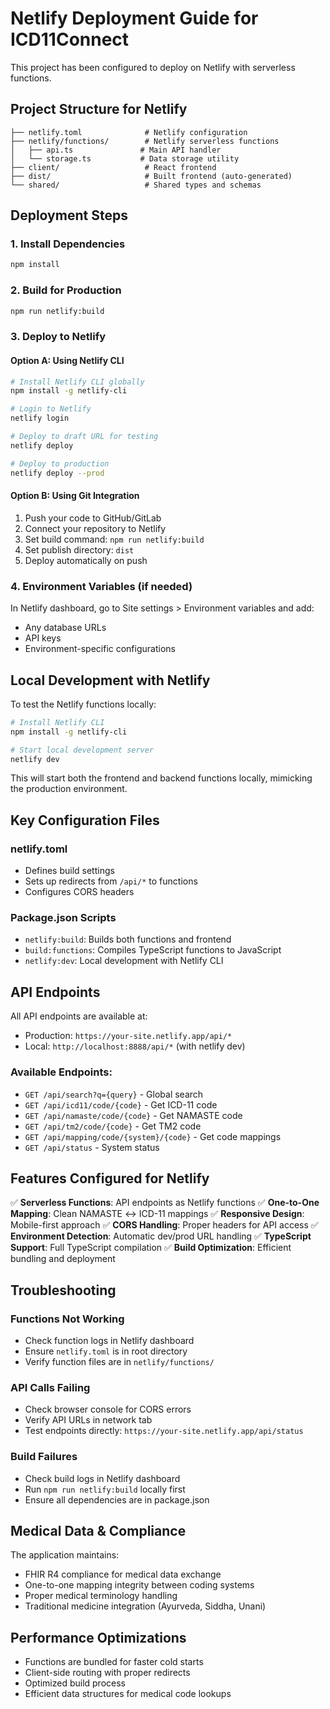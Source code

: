 # Netlify Deployment Guide for ICD11Connect

This project has been configured to deploy on Netlify with serverless functions.

## Project Structure for Netlify

```
├── netlify.toml              # Netlify configuration
├── netlify/functions/        # Netlify serverless functions
│   ├── api.ts               # Main API handler
│   └── storage.ts           # Data storage utility
├── client/                   # React frontend
├── dist/                     # Built frontend (auto-generated)
└── shared/                   # Shared types and schemas
```

## Deployment Steps

### 1. Install Dependencies
```bash
npm install
```

### 2. Build for Production
```bash
npm run netlify:build
```

### 3. Deploy to Netlify

#### Option A: Using Netlify CLI
```bash
# Install Netlify CLI globally
npm install -g netlify-cli

# Login to Netlify
netlify login

# Deploy to draft URL for testing
netlify deploy

# Deploy to production
netlify deploy --prod
```

#### Option B: Using Git Integration
1. Push your code to GitHub/GitLab
2. Connect your repository to Netlify
3. Set build command: `npm run netlify:build`
4. Set publish directory: `dist`
5. Deploy automatically on push

### 4. Environment Variables (if needed)
In Netlify dashboard, go to Site settings > Environment variables and add:
- Any database URLs
- API keys
- Environment-specific configurations

## Local Development with Netlify

To test the Netlify functions locally:

```bash
# Install Netlify CLI
npm install -g netlify-cli

# Start local development server
netlify dev
```

This will start both the frontend and backend functions locally, mimicking the production environment.

## Key Configuration Files

### netlify.toml
- Defines build settings
- Sets up redirects from `/api/*` to functions
- Configures CORS headers

### Package.json Scripts
- `netlify:build`: Builds both functions and frontend
- `build:functions`: Compiles TypeScript functions to JavaScript
- `netlify:dev`: Local development with Netlify CLI

## API Endpoints

All API endpoints are available at:
- Production: `https://your-site.netlify.app/api/*`
- Local: `http://localhost:8888/api/*` (with netlify dev)

### Available Endpoints:
- `GET /api/search?q={query}` - Global search
- `GET /api/icd11/code/{code}` - Get ICD-11 code
- `GET /api/namaste/code/{code}` - Get NAMASTE code  
- `GET /api/tm2/code/{code}` - Get TM2 code
- `GET /api/mapping/code/{system}/{code}` - Get code mappings
- `GET /api/status` - System status

## Features Configured for Netlify

✅ **Serverless Functions**: API endpoints as Netlify functions
✅ **One-to-One Mapping**: Clean NAMASTE ↔ ICD-11 mappings
✅ **Responsive Design**: Mobile-first approach
✅ **CORS Handling**: Proper headers for API access
✅ **Environment Detection**: Automatic dev/prod URL handling
✅ **TypeScript Support**: Full TypeScript compilation
✅ **Build Optimization**: Efficient bundling and deployment

## Troubleshooting

### Functions Not Working
- Check function logs in Netlify dashboard
- Ensure `netlify.toml` is in root directory
- Verify function files are in `netlify/functions/`

### API Calls Failing
- Check browser console for CORS errors
- Verify API URLs in network tab
- Test endpoints directly: `https://your-site.netlify.app/api/status`

### Build Failures
- Check build logs in Netlify dashboard
- Run `npm run netlify:build` locally first
- Ensure all dependencies are in package.json

## Medical Data & Compliance

The application maintains:
- FHIR R4 compliance for medical data exchange
- One-to-one mapping integrity between coding systems
- Proper medical terminology handling
- Traditional medicine integration (Ayurveda, Siddha, Unani)

## Performance Optimizations

- Functions are bundled for faster cold starts
- Client-side routing with proper redirects
- Optimized build process
- Efficient data structures for medical code lookups